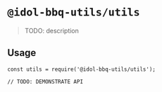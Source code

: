 # `@idol-bbq-utils/utils`

> TODO: description

## Usage

```
const utils = require('@idol-bbq-utils/utils');

// TODO: DEMONSTRATE API
```
